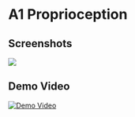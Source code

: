 # A1 Proprioception
## Screenshots

<img src="https://github.com/SantoshInchalakaranji/Proprioception/blob/master/screenshots/proprioception.png" />

## Demo Video

[![Demo Video](https://png.pngtree.com/png-vector/20190724/ourmid/pngtree-vector-play-icon-png-image_1572584.jpg)](https://drive.google.com/file/d/1TMpkJ9pATuEPy4eoLDZZhBF1qCw0s0bw/view?usp=sharing)


